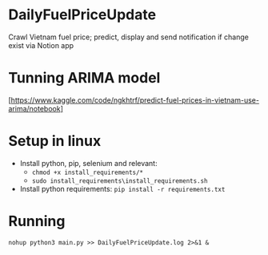 # DailyFuelPriceUpdate
Crawl Vietnam fuel price; predict, display and send notification if change exist via Notion app

# Tunning ARIMA model
[https://www.kaggle.com/code/ngkhtrf/predict-fuel-prices-in-vietnam-use-arima/notebook]

# Setup in linux
- Install python, pip, selenium and relevant:
  - `chmod +x install_requirements/*`
  - `sudo install_requirements\install_requirements.sh`
- Install python requirements: `pip install -r requirements.txt`

# Running
`nohup python3 main.py >> DailyFuelPriceUpdate.log 2>&1 &`
